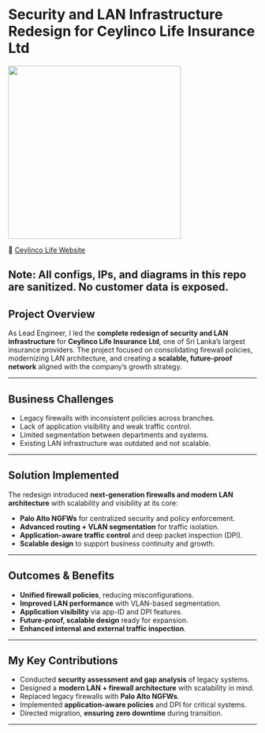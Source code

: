 # Security and LAN Infrastructure Redesign for Ceylinco Life Insurance Ltd  
<p>
  <img src="https://img.shields.io/badge/Role-Lead%20Network%20%26%20Security%20Engineer-blue" width="350">
</p>

🔗 [Ceylinco Life Website](https://www.ceylincolife.com)  

**Note: All configs, IPs, and diagrams in this repo are **sanitized**. No customer data is exposed**. 
---

## Project Overview
As Lead Engineer, I led the **complete redesign of security and LAN infrastructure** for **Ceylinco Life Insurance Ltd**, one of Sri Lanka’s largest insurance providers. The project focused on consolidating firewall policies, modernizing LAN architecture, and creating a **scalable, future-proof network** aligned with the company’s growth strategy.  

---

## Business Challenges
- Legacy firewalls with inconsistent policies across branches.  
- Lack of application visibility and weak traffic control.  
- Limited segmentation between departments and systems.  
- Existing LAN infrastructure was outdated and not scalable.  

---

## Solution Implemented
The redesign introduced **next-generation firewalls and modern LAN architecture** with scalability and visibility at its core:  
- **Palo Alto NGFWs** for centralized security and policy enforcement.  
- **Advanced routing + VLAN segmentation** for traffic isolation.  
- **Application-aware traffic control** and deep packet inspection (DPI).  
- **Scalable design** to support business continuity and growth.  

---

## Outcomes & Benefits
- **Unified firewall policies**, reducing misconfigurations.  
- **Improved LAN performance** with VLAN-based segmentation.  
- **Application visibility** via app-ID and DPI features.  
- **Future-proof, scalable design** ready for expansion.  
- **Enhanced internal and external traffic inspection**.  

---

## My Key Contributions
- Conducted **security assessment and gap analysis** of legacy systems.  
- Designed a **modern LAN + firewall architecture** with scalability in mind.  
- Replaced legacy firewalls with **Palo Alto NGFWs**.  
- Implemented **application-aware policies** and DPI for critical systems.  
- Directed migration, **ensuring zero downtime** during transition.  

---

